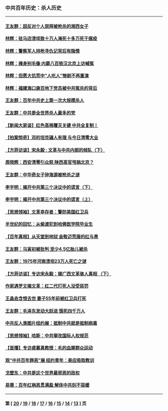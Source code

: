 ### 中共百年历史：杀人历史
---
#### [王友群：因反对个人崇拜被枪杀的湘西女子](../../pages/nf1176106/n14048288.md?08170430) 
#### [林辉：驻马店溃坝致十万人淹死十多万死于瘟疫](../../pages/nf1176106/n14048231.md?08170430) 
#### [林辉：警察军人持枪寻仇记背后有隐情](../../pages/nf1176106/n14029745.md?08170430) 
#### [林辉：裸身别毛像 内蒙八百铁汉北京上访喊冤](../../pages/nf1176106/n14026693.md?08170430) 
#### [林辉：但愿大饥荒中“人吃人”惨剧不再重演](../../pages/nf1176106/n14020531.md?08170430) 
#### [林辉：福建海口逾百地下党员被中共冤杀的背后](../../pages/nf1176106/n13878946.md?08170430) 
#### [王友群：百年中共史上第一次大规模杀人](../../pages/nf1176106/n13863785.md?08170430) 
#### [王友群：中共是全世界杀人最多的党](../../pages/nf1176106/n13860689.md?08170430) 
#### [【新闻大家谈】红色高棉覆灭关键 中共全复制！](../../pages/nf1176106/n13850222.md?08170430) 
#### [【拍案惊奇】邓的坦克碾人有理 与今日清零大业](../../pages/nf1176106/n13729574.md?08170430) 
#### [【方菲访谈】宋永毅 : 文革与中共内部的倾轧（下）](../../pages/nf1176106/n13486836.md?08170430) 
#### [周晓辉：西安清零引众怒 陕西高官甩锅北京？](../../pages/nf1176106/n13484627.md?08170430) 
#### [王友群：中华奇女子钟海源被枪杀之谜](../../pages/nf1176106/n13430555.md?08170430) 
#### [李宇明：揭开中共第三个决议中的谎言（下）](../../pages/nf1176106/n13389389.md?08170430) 
#### [李宇明：揭开中共第三个决议中的谎言（上）](../../pages/nf1176106/n13388697.md?08170430) 
#### [【思想领袖】文革幸存者：警防美国红卫兵](../../pages/nf1176106/n13339289.md?08170430) 
#### [半世纪的回忆：从偷渡犯到哈佛医学院毕业生](../../pages/nf1176106/n13345328.md?08170430) 
#### [【百年真相】从天堂到地狱 金敬迈荒唐的红与黑](../../pages/nf1176106/n13336995.md?08170430) 
#### [王友群：马寅初被批判 至少4.5亿胎儿被杀](../../pages/nf1176106/n13260313.md?08170430) 
#### [王友群：1975年河南溃坝23万人死亡之谜](../../pages/nf1176106/n13231576.md?08170430) 
#### [【方菲访谈】专访宋永毅：揭广西文革骇人真相 （下）](../../pages/nf1176106/n13209074.md?08170430) 
#### [作家遇罗文揭文革：红二代打死人没受惩罚](../../pages/nf1176106/n13205254.md?08170430) 
#### [王晶垚含恨去世 妻子55年前被红卫兵打死](../../pages/nf1176106/n13203590.md?08170430) 
#### [王友群：毛泽东发动大跃进 饿死四千万人](../../pages/nf1176106/n13177158.md?08170430) 
#### [中共反人类图片纽约展：抵制中共就是抵制病毒](../../pages/nf1176106/n13115371.md?08170430) 
#### [【思想领袖】哈斯：中共窜改国际人权规范](../../pages/nf1176106/n13053647.md?08170430) 
#### [【首播】专访盛慕真教授：毛的血腥群众运动](../../pages/nf1176106/n13091782.md?08170430) 
#### [观“中共百年罪恶”展 纽约青年：美应吸取教训](../../pages/nf1176106/n13085246.md?08170430) 
#### [戈壁东：中共是这个世界最邪恶的政权](../../pages/nf1176106/n13085641.md?08170430) 
#### [易蓉：百年红祸恶贯满盈 解体中共刻不容缓](../../pages/nf1176106/n13084455.md?08170430) 

---
#### 第 [ [20](./20.md?08170430) / [19](./19.md?08170430) / [18](./18.md?08170430) / [17](./17.md?08170430) / [16](./16.md?08170430) / [15](./15.md?08170430) / [14](./14.md?08170430) / [13](./13.md?08170430) ] 页
